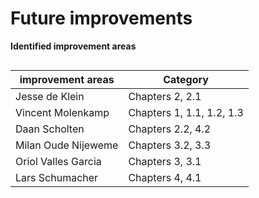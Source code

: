 # Future improvements

**Identified improvement areas**
<div style="float: left; wdth: auto">

| **improvement areas**         | **Category**            |
|------------------------------ |-------------------------|
| Jesse de Klein                | Chapters 2, 2.1         
| Vincent Molenkamp             | Chapters 1, 1.1, 1.2, 1.3         
| Daan Scholten                 | Chapters 2.2, 4.2         
| Milan Oude Nijeweme           | Chapters 3.2, 3.3        
| Oriol Valles Garcia           | Chapters 3, 3.1         
| Lars Schumacher               | Chapters 4, 4.1         

<div>
